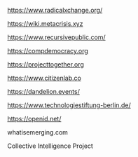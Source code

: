 https://www.radicalxchange.org/

https://wiki.metacrisis.xyz

https://www.recursivepublic.com/

https://compdemocracy.org

https://projecttogether.org

https://www.citizenlab.co

https://dandelion.events/

https://www.technologiestiftung-berlin.de/

https://openid.net/

whatisemerging.com

Collective Intelligence Project